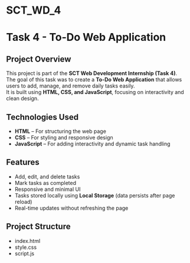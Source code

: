 # SCT_WD_4

#  Task 4 - To-Do Web Application

##  Project Overview
This project is part of the **SCT Web Development Internship (Task 4)**.  
The goal of this task was to create a **To-Do Web Application** that allows users to add, manage, and remove daily tasks easily.  
It is built using **HTML, CSS, and JavaScript**, focusing on interactivity and clean design.
##  Technologies Used
- **HTML** – For structuring the web page  
- **CSS** – For styling and responsive design  
- **JavaScript** – For adding interactivity and dynamic task handling  
##  Features
- Add, edit, and delete tasks  
- Mark tasks as completed  
- Responsive and minimal UI  
- Tasks stored locally using **Local Storage** (data persists after page reload)  
- Real-time updates without refreshing the page  

##  Project Structure
  - index.html
  - style.css
  - script.js
